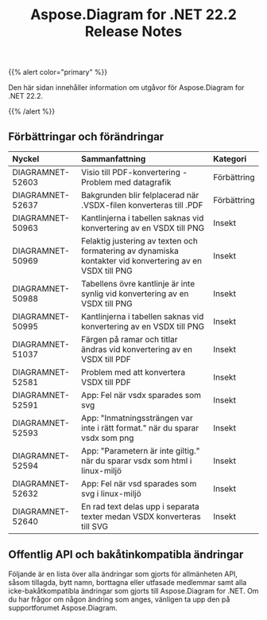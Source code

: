 ﻿---
title: Aspose.Diagram for .NET 22.2 Release Notes
type: docs
weight: 26
url: /sv/net/aspose-diagram-for-net-22-2-release-notes/
---
{{% alert color="primary" %}} 

Den här sidan innehåller information om utgåvor för Aspose.Diagram for .NET 22.2.

{{% /alert %}} 
## **Förbättringar och förändringar**

|**Nyckel**|**Sammanfattning**|**Kategori**|
|:- |:- |:- |
|DIAGRAMNET-52603|Visio till PDF-konvertering - Problem med datagrafik|Förbättring|
|DIAGRAMNET-52637|Bakgrunden blir felplacerad när .VSDX-filen konverteras till .PDF|Förbättring|
|DIAGRAMNET-50963|Kantlinjerna i tabellen saknas vid konvertering av en VSDX till PNG|Insekt|
|DIAGRAMNET-50969|Felaktig justering av texten och formatering av dynamiska kontakter vid konvertering av en VSDX till PNG|Insekt|
|DIAGRAMNET-50988|Tabellens övre kantlinje är inte synlig vid konvertering av en VSDX till PNG|Insekt|
|DIAGRAMNET-50995|Kantlinjerna i tabellen saknas vid konvertering av en VSDX till PNG|Insekt|
|DIAGRAMNET-51037|Färgen på ramar och titlar ändras vid konvertering av en VSDX till PDF|Insekt|
|DIAGRAMNET-52581|Problem med att konvertera VSDX till PDF|Insekt|
|DIAGRAMNET-52591|App: Fel när vsdx sparades som svg|Insekt|
|DIAGRAMNET-52593|App: "Inmatningssträngen var inte i rätt format." när du sparar vsdx som png|Insekt|
|DIAGRAMNET-52594|App: "Parametern är inte giltig." när du sparar vsdx som html i linux-miljö|Insekt|
|DIAGRAMNET-52632|App: Fel när vsd sparades som svg i linux-miljö|Insekt|
|DIAGRAMNET-52640|En rad text delas upp i separata texter medan VSDX konverteras till SVG|Insekt|

## **Offentlig API och bakåtinkompatibla ändringar**
Följande är en lista över alla ändringar som gjorts för allmänheten API, såsom tillagda, bytt namn, borttagna eller utfasade medlemmar samt alla icke-bakåtkompatibla ändringar som gjorts till Aspose.Diagram for .NET. Om du har frågor om någon ändring som anges, vänligen ta upp den på supportforumet Aspose.Diagram.
